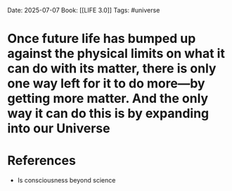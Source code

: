 Date: 2025-07-07
Book: [[LIFE 3.0]]
Tags: #universe 
# Once future life has bumped up against the physical limits on what it can do with its matter, there is only one way left for it to do more—by getting more matter.  And the only way it can do this is by expanding into our Universe



# References
- Is consciousness beyond science
